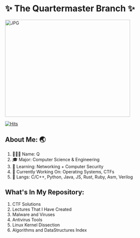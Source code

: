 # ✨ The Quartermaster Branch ✨ 

<img align="center" alt="JPG" src=https://user-images.githubusercontent.com/129717137/229432045-35d6883f-3bd4-48f0-a60d-c6b8a72ee4d5.jpg width="408" height="318" />

[![Hits](https://hits.seeyoufarm.com/api/count/incr/badge.svg?url=https%3A%2F%2Fgithub.com%2Fyoonbot8&count_bg=%2379C83D&title_bg=%23555555&icon=&icon_color=%23E7E7E7&title=hits&edge_flat=false)](https://hits.seeyoufarm.com)

## About Me: :earth_asia:

1. 👨🏻‍💻 Name: Q 
2. 🎓 Major: Computer Science & Engineering
3. :seedling: Learning: Networking + Computer Security 
4. 🦾 Currently Working On: Operating Systems, CTFs
5. 🎲 Langs: C/C++, Python, Java, JS, Rust, Ruby, Asm, Verilog 

## What's In My Repository:

1. CTF Solutions
2. Lectures That I Have Created
3. Malware and Viruses
4. Antivirus Tools 
5. Linux Kernel Dissection 
6. Algorithms and DataStructures Index
